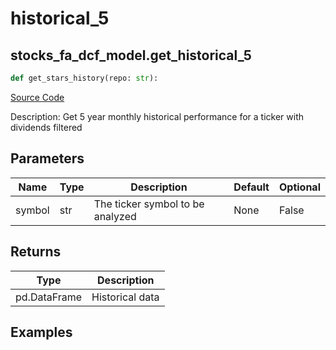 # historical_5

## stocks_fa_dcf_model.get_historical_5

```python
def get_stars_history(repo: str):
```
[Source Code](https://github.com/OpenBB-finance/OpenBBTerminal/tree/main/openbb_terminal/stocks/fundamental_analysis/dcf_model.py#L277)

Description: Get 5 year monthly historical performance for a ticker with dividends filtered

## Parameters

| Name | Type | Description | Default | Optional |
| ---- | ---- | ----------- | ------- | -------- |
| symbol | str | The ticker symbol to be analyzed | None | False |

## Returns

| Type | Description |
| ---- | ----------- |
| pd.DataFrame | Historical data |

## Examples


